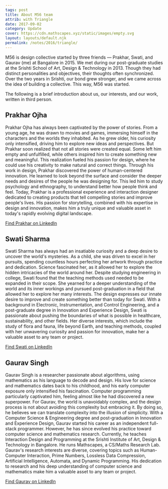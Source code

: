 ```yaml
---
tags: post
title: About M56 team
attrib: with Triangle
date: 2017-09-02
category: Update
cover: https://cdn.mathscapes.xyz/static/images/empty.svg
layout: layouts/default.njk
permalink: /notes/2016/triangle/
--- 
```


M56 is design collective started by three friends — Prakhar, Swati, and Gaurav (me) at Bangalore in 2015. We met during our post-graduate studies at the Srishti School of Art, Design & Technology in 2013. Though they had distinct personalities and objectives, their thoughts often synchronized. Over the two years in Srishti, our bond grew stronger, and we came across the idea of building a collective. This way, M56 was started.

The following is a brief introduction about us, our interests, and our work, written in third person.

## Prakhar Ojha

Prakhar Ojha has always been captivated by the power of stories. From a young age, he was drawn to movies and games, immersing himself in the characters and the worlds they inhabited. As he grew older, his curiosity only intensified, driving him to explore new ideas and perspectives. But Prakhar soon realized that not all stories were created equal. Some left him empty and unfulfilled, while others inspired him to create something new and meaningful. This realization fueled his passion for design, where he could use his creativity to make natural and correct things. Through his work in design, Prakhar discovered the power of human-centered innovation. He learned to look beyond the surface and consider the deeper needs and desires of the people he was designing for. This led him to study psychology and ethnography, to understand better how people think and feel. Today, Prakhar is a professional experience and interaction designer dedicated to creating products that tell compelling stories and improve people's lives. His passion for storytelling, combined with his expertise in design and innovation, makes him a truly unique and valuable asset in today's rapidly evolving digital landscape.

[Find Prakhar on LinkedIn](https://www.linkedin.com/in/prakhar-ojha-0b4766255/)

## Swati Sharma

Swati Sharma has always had an insatiable curiosity and a deep desire to uncover the world's mysteries. As a child, she was driven to excel in her pursuits, spending countless hours perfecting her artwork through practice and dedication. Science fascinated her, as it allowed her to explore the hidden intricacies of the world around her. Despite studying engineering in college, Swati found that the teaching methods used needed to be expanded in their scope. She yearned for a deeper understanding of the world and its inner workings and pursued post-graduation in a field that allowed her to explore her many interests. The design expresses our innate desire to improve and create something better than today for Swati. With a background in Electronic, Instrumentation, and Control Engineering, and a post-graduate degree in Innovation and Experience Design, Swati is passionate about pushing the boundaries of what is possible in healthcare, sustainability, and other fields. Her diverse interests, which include the study of flora and fauna, life beyond Earth, and teaching methods, coupled with her unwavering curiosity and passion for innovation, make her a valuable asset to any team or project.

[Find Swati on LinkedIn](https://in.linkedin.com/in/arcturus23)

## Gaurav Singh

Gaurav Singh is a researcher passionate about algorithms, using mathematics as his language to decode and design. His love for science and mathematics dates back to his childhood, and his early computer exposure only intensified his fascination. Computer programming particularly captivated him, feeling almost like he had discovered a new superpower. For Gaurav, the world is unavoidably complex, and the design process is not about avoiding this complexity but embracing it. By doing so, he believes we can translate complexity into the illusion of simplicity. With a Computer Science & Engineering degree and post-graduation in Innovation and Experience Design, Gaurav started his career as an independent full-stack programmer. However, he has since evolved his practice toward computer science and mathematics research. Currently, he teaches Interaction Design and Programming at the Srishti Institute of Art, Design & Technology in Bangalore. He runs Mathscapes, a CS/Maths Research Lab. Gaurav's research interests are diverse, covering topics such as Human-Computer Interaction, Prime Numbers, Lossless Data Compression, Artificial Intelligence, Automata, and Dynamic Programming. His dedication to research and his deep understanding of computer science and mathematics make him a valuable asset to any team or project.

[Find Gaurav on LinkedIn](https://in.linkedin.com/in/gv-sh)